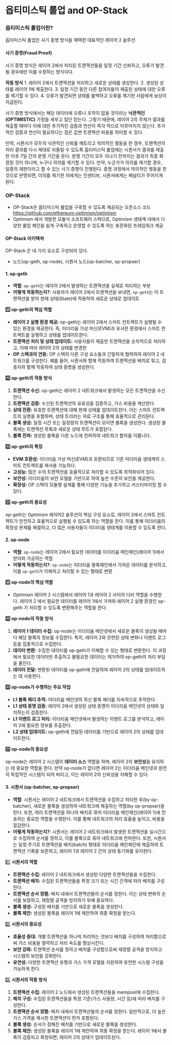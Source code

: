 # 옵티미스틱 롤업 and OP-Stack

### 옵티미스틱 롤업이란?
옵티미스틱 롤업은 사기 증명 방식을 채택한 대표적인 레이어 2 솔루션

#### 사기 증명(Fraud Proof)
사기 증명 방식은 레이어 2에서 처리된 트랜잭션들을 일정 기간 신뢰하고, 오류가 발견될 경우에만 이를 수정하는 방식이다.

**작동 방식**
    1. 레이어 2에서 트랜잭션을 처리하고 새로운 상태를 생성한다.
    2. 생성된 상태를 레이어 1에 제출한다.
    3. 일정 기간 동안 다른 참여자들이 제출된 상태에 대한 오류를 제기할 수 있다.
    4. 오류가 발견되면 상태를 롤백하고 오류를 제기한 사람에게 보상이 지급된다.

사기 증명 방식에서는 해당 데이터에 오류나 조작이 없을 것이라는 **낙관적인(OPTIMISTIC)** 가정을 세우고 일단 믿는다. 그렇기 때문에, 레이어 2의 주체가 결과를 제출할 때마다 이에 대한 추가적인 검증과 연산이 즉각 적으로 이루어지지 않는다. 추가적인 검증과 연산이 필요하다는 점은 값싼 트랜잭션 비용을 의미할 수 있다.

만약, 시퀀서가 모두의 낙관적인 신뢰를 깨트리고 악의적인 행동을 한 경우, 트랜잭션의 처리 결과를 다시 제대로 되돌릴 수 있도록 옵티미스틱 롤업에는 시퀀서가 결과를 제출한 이후 7일 간의 분쟁 기간을 둔다. 분쟁 기간이 모두 지나기 전까지는 결과가 최종 확정된 것이 아니며, 누구나 의의를 제기할 수 있다. 만약, 누군가가 의의를 제기할 경우, 일종의 재판이라고 할 수 있는 사기 증명이 진행된다. 증명 과정에서 악의적인 행동을 한 것으로 판명되면, 이의를 제기한 자에게는 인센티브, 시퀀서에게는 페널티가 주어지게 된다.


### OP-Stack
- OP-Stack은 옵티미스틱 롤업을 구축할 수 있도록 제공되는 오픈소스 코드  
https://github.com/ethereum-optimism/optimism
- Optimism 에서 개발한 모듈식 소프트웨어 스택으로, Optimism 생태계 내에서 다양한 롤업 체인을 쉽게 구축하고 운영할 수 있도록 하는 표준화된 프레임워크 제공

#### OP-Stack 아키텍쳐

OP-Stack 은 네 가지 요소로 구성되어 있다.
- 노드(op-geth, op-node), 시퀀서 노드(op-batcher, op-propser)

#### 1. op-geth

- **역할**: `op-geth`는 레이어 2에서 발생하는 트랜잭션을 실제로 처리하는 부분
- **어떻게 작동하는지?**: 사용자가 레이어 2에서 트랜잭션을 보내면, `op-geth`는 이 트랜잭션을 받아 현재 상태(State)에 적용하여 새로운 상태로 업데이트

**1️⃣ op-geth의 핵심 역할**

- **레이어 2 실행 환경 제공:** op-geth는 레이어 2에서 스마트 컨트랙트가 실행될 수 있는 환경을 제공한다. 즉, 이더리움 가상 머신(EVM)과 유사한 환경에서 스마트 컨트랙트를 실행하고 상태를 업데이트한다.
- **트랜잭션 처리 및 상태 업데이트:** 사용자들이 제출한 트랜잭션을 순차적으로 처리하고, 이에 따라 레이어 2의 상태를 변경한
- **OP 스택과의 연동:** OP 스택의 다른 구성 요소들과 긴밀하게 협력하여 레이어 2 네트워크를 구성한다. 예를 들어, 시퀀서와 함께 작동하여 트랜잭션을 배치로 묶고, 검증자와 함께 작동하여 상태 증명을 생성한다.

**2️⃣ op-geth의 작동 방식**

1. **트랜잭션 수신:** op-geth는 레이어 2 네트워크에서 발생하는 모든 트랜잭션을 수신한다.
2. **트랜잭션 검증:** 수신된 트랜잭션의 유효성을 검증하고, 가스 비용을 계산한다.
3. **상태 전환:** 유효한 트랜잭션에 대해 현재 상태를 업데이트한다. 이는 스마트 컨트랙트의 실행을 포함하며, 상태 트리라는 자료 구조를 통해 효율적으로 관리된다.
4. **블록 생성:** 일정 시간 또는 일정량의 트랜잭션이 모이면 블록을 생성한다. 생성된 블록에는 트랜잭션 목록과 새로운 상태 루트가 포함된다.
5. **블록 전파:** 생성된 블록을 다른 노드에 전파하여 네트워크 합의를 이룹니다.

**3️⃣ op-geth의 특징**

- **EVM 호환성:** 이더리움 가상 머신(EVM)과 호환되므로 기존 이더리움 생태계의 스마트 컨트랙트를 재사용 가능하다.
- **고성능:** 많은 수의 트랜잭션을 효율적으로 처리할 수 있도록 최적화되어 있다.
- **보안성:** 이더리움의 보안 모델을 기반으로 하여 높은 수준의 보안을 제공한다.
- **확장성:** OP 스택의 모듈형 설계를 통해 다양한 기능을 추가하고 커스터마이징 할 수 있다.

**4️⃣ op-geth의 중요성**

op-geth는 Optimism 레이어2 솔루션의 핵심 구성 요소로, 레이어 2에서 스마트 컨트랙트가 안전하고 효율적으로 실행될 수 있도록 하는 역할을 한다. 이를 통해 이더리움의 확장성 문제를 해결하고, 더 많은 사용자들이 이더리움 생태계를 이용할 수 있도록 한다.


#### 2. op-node

- **역할**: `op-node`는 레이어 2에서 필요한 데이터를 이더리움 메인체인(레이어 1)에서 받아와 가공하는 역할
- **어떻게 작동하는지?**: `op-node`는 이더리움 블록체인에서 가져온 데이터를 분석하고, 이를 `op-geth`가 이해하고 처리할 수 있는 형태로 변환

**1️⃣ op-node의 핵심 역할**

- Optimism 레이어 2 시스템에서 레이어 1과 레이어 2 사이의 다리 역할을 수행한다. 레이어 2 에서 필요한 데이터를 레이어 1에서 가져와 레이어 2 실행 환경인 op-geth 가 처리할 수 있도록 변환해주는 역할을 한다.

**2️⃣ op-node의 작동 방식**

1. **레이어 1 데이터 수집:** op-node는 이더리움 메인넷에서 새로운 블록이 생성될 때마다 해당 블록의 정보를 수집한다. 특히, 레이어 2와 관련된 상태 변화나 이벤트 로그 등을 집중적으로 수집한다.
2. **데이터 변환:** 수집한 데이터를 op-geth가 이해할 수 있는 형태로 변환한다. 이 과정에서 필요한 데이터만 추출하고 불필요한 데이터는 제거하여 op-geth의 처리 부담을 줄인다.
3. **데이터 전달:** 변환된 데이터를 op-geth에 전달하여 레이어 2의 상태를 업데이트하는 데 사용한다.

**3️⃣ op-node가 수행하는 주요 작업**

- **L1 블록 헤더 추적:** 이더리움 메인넷의 최신 블록 헤더를 지속적으로 추적한다.
- **L1 상태 증명 검증:** 레이어 2에서 생성된 상태 증명이 이더리움 메인넷의 상태와 일치하는지 검증한다.
- **L1 이벤트 로그 처리:** 이더리움 메인넷에서 발생하는 이벤트 로그를 분석하고, 레이어 2에 필요한 정보를 추출한다.
- **L2 상태 업데이트:** op-geth에 전달된 데이터를 기반으로 레이어 2의 상태를 업데이트한다.

**4️⃣ op-node의 중요성**

op-node는 레이어 2 시스템의 **데이터 소스** 역할을 하며, 레이어 2의 **보안성**을 유지하는 데 중요한 역할을 한다. 만약 op-node가 없다면 레이어 2는 이더리움 메인넷과 완전히 독립적인 시스템이 되어 버리고, 이는 레이어 2의 신뢰성을 저해할 수 있다.

#### 3. 시퀀서 (op-batcher, op-propser)

- **역할**: 시퀀서는 레이어 2 네트워크에서 트랜잭션을 수집하고 처리한 후(by op-batcher), 새로운 블록을 생성하여 네트워크에 제출하는 역할(by op-propser)을 한다. 또한, 여러 트랜잭션을 하나의 배치로 묶어 이더리움 메인체인(레이어 1)에 전송하는 중요한 역할을 수행한다. 이를 통해 네트워크의 처리 효율을 높이고, 비용을 절감한다.
- **어떻게 작동하는지?**: 시퀀서는 레이어 2 네트워크에서 발생한 트랜잭션을 실시간으로 수집하여 순서를 정하고, 이를 블록으로 묶어 네트워크에 전파한다. 또한, 시퀀서는 일정 주기로 트랜잭션을 배치(batch) 형태로 이더리움 메인체인에 제출하여 트랜잭션 기록을 보존하고, 레이어 1과 레이어 2 간의 상태 동기화를 유지한다.

1️⃣ **시퀀서의 역할**

- **트랜잭션 수집:** 레이어 2 네트워크에서 생성된 다양한 트랜잭션들을 수집한다.
- **트랜잭션 배치:** 수집된 트랜잭션들을 특정 크기 또는 시간 간격에 따라 배치를 구성한다.
- **트랜잭션 순서 정렬:** 배치 내에서 트랜잭션들의 순서를 정한다. 이는 상태 변화의 순서를 보장하고, 재정렬 공격을 방지하기 위해 중요하다.
- **블록 생성:** 구성된 배치를 기반으로 새로운 블록을 생성한다.
- **블록 제안:** 생성된 블록을 레이어 1에 제안하여 최종 확정을 받는다.

2️⃣ **시퀀서의 중요성**

- **효율성 증대:** 개별 트랜잭션을 하나씩 처리하는 것보다 배치를 구성하여 처리함으로써 가스 비용을 절약하고 처리 속도를 향상시킨다.
- **보안 강화:** 트랜잭션 순서를 정하고 배치를 구성함으로써 재정렬 공격을 방지하고 시스템의 보안을 강화한다.
- **유연성:** 다양한 트랜잭션 유형과 가스 가격 모델을 지원하여 유연한 시스템 구성을 가능하게 한다.

3️⃣ **시퀀서의 작동 방식**

1. **트랜잭션 수집:** 레이어 2 노드에서 생성된 트랜잭션들을 mempool에 수집한다.
2. **배치 구성:** 수집된 트랜잭션들을 특정 기준(가스 사용량, 시간 등)에 따라 배치를 구성한다.
3. **트랜잭션 순서 정렬:** 배치 내에서 트랜잭션들의 순서를 정한다. 일반적으로, 더 높은 가스 가격을 제시한 트랜잭션이 먼저 포함된다.
4. **블록 생성:** 순서가 정해진 배치를 기반으로 새로운 블록을 생성한다.
5. **블록 제안:** 생성된 블록을 레이어 1에 제안하여 최종 확정을 받는다. 레이어 1에서 블록이 검증되고 확정되면, 레이어 2의 상태가 업데이트된다.